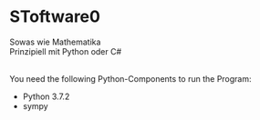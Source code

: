 # SToftware0
Sowas wie Mathematika<br>
Prinzipiell mit Python oder C#
<br><br>

You need the following Python-Components to run the Program:<br>
<ul>
<li>Python 3.7.2</li>
<li>sympy</li>
</ul>